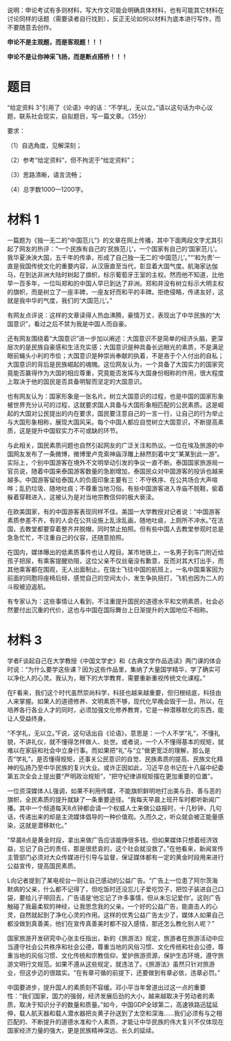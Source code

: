 说明：申论考试有多则材料，写大作文可能会明确具体材料，也有可能其它材料在讨论同样的话题（需要读者自行找到），反正无论如何以材料为底本进行写作，而不要随意去创作。

**申论不是主观题，而是客观题！！！**

**申论不是让你神采飞扬，而是断点搭桥！！！**

# 题目

“给定资料 3”引用了《论语》中的话：“不学礼，无以立。”请以这句话为中心议题，联系社会现实，自拟题目，写一篇文章。（35分）

要求：

（1）自选角度，见解深刻；

（2）参考“给定资料”，但不拘泥于“给定资料”；

（3）思路清晰，语言流畅；

（4）总字数1000—1200字。

# 材料 1

一篇题为《独一无二的“中国范儿”》的文章在网上传播，其中下面两段文字尤其引起了网友的热评：“一个民族有自己的‘民族范儿’，一个国家有自己的‘国家范儿’。我华夏泱泱大国，五千年的传承，形成了自己独一无二的‘中国范儿’。”“‘和为贵’一直是我国传统文化的重要内容，从汉唐直至当代，彰显着大国气度。航海家达伽马，在到达非洲大陆时树起了旗帜，标示葡萄牙王室的主权。然而他不知道，比他早一百多年，一位叫郑和的中国人早已到达了非洲。郑和并没有树立标示大明主权的旗帜，而是树立了一座丰碑，一座友好而和平的丰碑。拒绝侵略，传递友好，这就是我中华的气度，我们的‘大国范儿’。”

有网友点评说：这样的文章读得人热血沸腾，豪情万丈，表现出了中华民族的“大国意识”，看过之后不禁为我是中国人而自豪。

还有网友围绕着“大国意识”进一步加以阐述：大国意识不是简单的经济头脑，更深层次的是民族自豪感和生活充实感；大国意识是种具备长远眼光的素质，不是满足眼前蝇头小利的市侩；大国意识是种崇尚奉献的执着，不是吝于个人付出的自私；大国意识的背后是民族崛起的魂魄。这位网友认为，一个具备了大国实力的国家究竟能否赢得作为大国的相应尊重，究竟能否发挥与大国身份相称的作用，很大程度上取决于他的国民是否具备明智而坚定的大国意识。

也有网友认为：国家形象是一张名片。树立大国意识的过程，也是中国的国家形象被世界充分认可的过程，这就要求国人具备与大国形象相匹配的公民素质。这是崛起的大国对公民提出的内在要求，国民要注意自己的一言一行，让自己的行为举止与大国形象相称，展现大国风采。每个中国人都应自觉树立大国意识，不断提高素质，这是提升中国软实力不可或缺的环节。

与此相关，国民素质问题也自然引起网友的广泛关注和热议。一位在埃及旅游的中国网友发布了一条微博，微博里卢克索神庙浮雕上赫然刻着中文“某某到此一游”。实际上，个别中国游客在境外不文明举动引发的争议一直不断。泰国国家旅游局一官员说，随着中国来泰国游客数量的急剧增加，泰国民众对中国游客的投诉也越来越多。中国游客留给泰国人的负面印象主要有三：不守秩序、在公共场合大声喧哗；乱扔垃圾、随地吐痰；不尊重当地习俗。有些中国游客进入寺庙不脱鞋，偷着躲着穿鞋进入，这被认为是对当地宗教信仰的极大亵渎。

在欧美国家，有的中国游客表现同样不佳。美国一大学教授对记者说：“中国游客素质参差不齐，有的人会在公共设施上乱涂乱画，随地吐痰，上厕所不冲水。”在法国，去教堂都要穿着整齐并脱帽，同时禁止拍照。但有些中国人去教堂参观时总是急急忙忙，不注重自己的仪容，还随意拍照。

在国内，媒体曝出的低素质事件也让人瞠目。某市地铁上，一名男子到车门附近给孩子把尿，有乘客提醒劝阻，这位父亲不仅丝毫没有歉意，反而对其大打出手，而其他乘客都在围观，无人出面制止。在瑞士飞往中国的航班上，一名中国乘客因为前面的同胞将座椅后倾，感觉自己的空间太小，发生争执扭打，飞机也因为二人的斗殴被迫返航。

有专家认为：这些事情让人看到，不注重提升国民的道德水平和文明素质，社会必然要付出沉重的代价，这也与中国在国际舞台上日渐提升的大国地位不相称。

# 材料 3

学者F谈起自己在大学教授《中国文学史》和《古典文学作品选读》两门课的体会时说：“为什么要学这些课？因为这些作品里，集纳了大量国学精华，学了确实可以净化人的心灵。我认为，眼下的大学教育，需要重新重视传统文化课程。”

在F看来，我们这个时代虽然崇尚科学，科技也越来越重要，但归根结底，科技由人来掌握。如果人的道德修养、文明素质不够，现代化早晚会毁于一旦。所以，在培养各行各业人才的同时，必须加强文化修养教育，它是一种潜移默化的东西，能让人受益终身。

“不学礼，无以立。”F说，这句话出自《论语》，意思是：一个人不学“礼”，不懂礼貌，不讲礼仪，就不懂得怎样做人、处世。或者说，一个人不懂得基本的规矩，就难以在家庭和社会中立身行事。而如果把“礼”与“立”做更宽泛的理解，那么是否“学礼”，是否懂得规矩，还事关公民意识的自觉、民族素质的提高、民族文化精神的弘扬乃至中华民族的复兴大业。或许正因如此，习近平总书记在十八届中纪委第五次全会上提出要“严明政治规矩”，“把守纪律讲规矩摆在更加重要的位置”。

一位资深媒体人L强调，如果不利用传媒，不能旗帜鲜明地打出美与丑、善与恶的旗帜，全民素质的提升就缺了一条重要途径。“我每天早晨上班开车时都听新闻广播。其中一个频道每天8点钟都会请一个权威人士来做公益报时，十几秒钟，几句话，传递出来的却是主流媒体倡导的一种价值观。久而久之，听众就会被正能量感染，这就是潜移默化。”

“早晨8点是黄金时段，拿出来做广告应该能挣很多钱。但如果媒体只想着经济效益，忘记了自己的责任，那是很悲哀的，这个社会就没救了。”在他看来，新闻宣传主管部门必须对大众传媒进行引导与监督，保证媒体都有一定的黄金时段用来进行公益宣传，提高国民素质。

L向记者提到了某电视台一则让自己感动的公益广告。“广告上一位患了阿尔茨海默病的父亲，什么都不记得了，但吃饭时还没忘儿子爱吃饺子，把饺子装进自己口袋，要给儿子带回去，广告语是‘他忘记了许多事情，但从未忘记爱你’。这则广告触碰了我最柔软的神经，让我思念我的父亲。一个好的公益广告，能直击人的心灵，自然就起到了净化心灵的作用。这样的优秀公益广告太少了，媒体人如果自己都没做到真善美，他们在宣传真善美时都不投入感情，那还怎么教化别人呢？”

国家旅游开发研究中心张主任指出，新的《旅游法》规定，旅游者在旅游活动中应当遵守社会公共秩序和社会公德，尊重当地的风俗习惯、文化传统和社会公德，尊重当地的风俗习惯、文化传统和宗教信仰，爱护旅游资源，保护生态环境，遵守旅游文明行文规范。如果不遵从这些规定，就违法了。《旅游法》虽然只针对旅游业，但这步迈的很踏实。“在有章可循的前提下，还要做到有章必依，违章必罚。”

中国要进步，提升国人的素质刻不容缓。邓小平当年曾道出过这一点的重要性：“我们国家，国力的强弱，经济发展后劲的大小，越来越取决于劳动者的素质，取决于知识分子的数量和质量。”如今，中国GDP全球第二，高速铁路迅猛延伸，载人航天器和载人潜水器把炎黄子孙送到了太空和深海……我们必须有与之相匹配的、不断提升的道德水准和个人素质，才能让中华民族的伟大复兴不仅体现在国家经济力量的强大，更是民族精神深远、长久的延续。